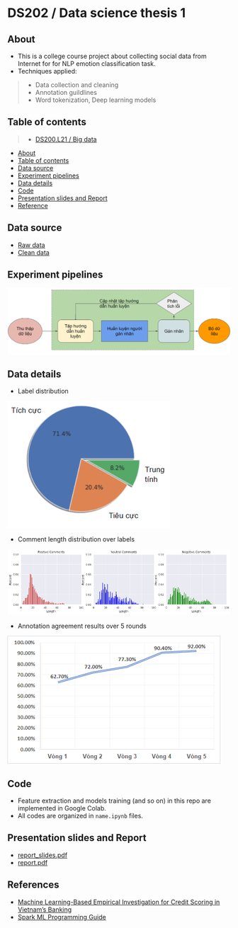 # DS202 / Data science thesis 1

## About

* This is a college course project about collecting social data from Internet for for NLP emotion classification task.
* Techniques applied:
> * Data collection and cleaning
> * Annotation guildlines
> * Word tokenization, Deep learning models

## Table of contents

> * [DS200.L21 / Big data](#ds202--data-science-thesis-1)
* [About](#about)
* [Table of contents](#table-of-contents)
* [Data source](#data-source)
* [Experiment pipelines](#experiment-pipelines)
* [Data details](#data-details)
* [Code](#code)
* [Presentation slides and Report](#presentation-slides-and-report)
* [Reference](#reference)

## Data source

* <a href="" target="_blank">Raw data</a>
* <a href="" target="_blank">Clean data</a>


## Experiment pipelines
![](images/pipelines.png)

## Data details
* Label distribution

![](images/datainfo.png)

* Comment length distribution over labels

![](images/lenghtbylabel.png)

* Annotation agreement results over 5 rounds

![](images/anno_agreement.png)

## Code

* Feature extraction and models training (and so on) in this repo are implemented in Google Colab.
* All codes are organized in `name.ipynb` files.

## Presentation slides and Report

* <a href="https://github.com/githubbinh/DS200.L21_BigData/blob/master/report_slides.pdf" target="_blank">report_slides.pdf</a>
* <a href="https://github.com/githubbinh/DS200.L21_BigData/blob/master/report.pdf" target="_blank">report.pdf</a>

## References

* <a href="https://link.springer.com/chapter/10.1007%2F978-3-030-79463-7_48" target="_blank">Machine Learning-Based Empirical Investigation for Credit Scoring in Vietnam’s Banking</a>
* <a href="https://spark.apache.org/docs/1.2.2/ml-guide.html" target="_blank">Spark ML Programming Guide</a>
